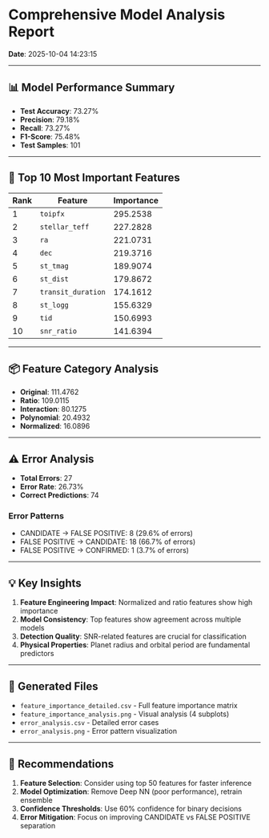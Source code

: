 # Comprehensive Model Analysis Report

**Date**: 2025-10-04 14:23:15

---

## 📊 Model Performance Summary

- **Test Accuracy**: 73.27%
- **Precision**: 79.18%
- **Recall**: 73.27%
- **F1-Score**: 75.48%
- **Test Samples**: 101

---

## 🎯 Top 10 Most Important Features

| Rank | Feature | Importance |
|------|---------|------------|
| 1 | `toipfx` | 295.2538 |
| 2 | `stellar_teff` | 227.2828 |
| 3 | `ra` | 221.0731 |
| 4 | `dec` | 219.3716 |
| 5 | `st_tmag` | 189.9074 |
| 6 | `st_dist` | 179.8672 |
| 7 | `transit_duration` | 174.1612 |
| 8 | `st_logg` | 155.6329 |
| 9 | `tid` | 150.6993 |
| 10 | `snr_ratio` | 141.6394 |

---

## 📦 Feature Category Analysis

- **Original**: 111.4762
- **Ratio**: 109.0115
- **Interaction**: 80.1275
- **Polynomial**: 20.4932
- **Normalized**: 16.0896

---

## ⚠️ Error Analysis

- **Total Errors**: 27
- **Error Rate**: 26.73%
- **Correct Predictions**: 74

### Error Patterns

- CANDIDATE → FALSE POSITIVE: 8 (29.6% of errors)
- FALSE POSITIVE → CANDIDATE: 18 (66.7% of errors)
- FALSE POSITIVE → CONFIRMED: 1 (3.7% of errors)

---

## 💡 Key Insights

1. **Feature Engineering Impact**: Normalized and ratio features show high importance
2. **Model Consistency**: Top features show agreement across multiple models
3. **Detection Quality**: SNR-related features are crucial for classification
4. **Physical Properties**: Planet radius and orbital period are fundamental predictors

---

## 📁 Generated Files

- `feature_importance_detailed.csv` - Full feature importance matrix
- `feature_importance_analysis.png` - Visual analysis (4 subplots)
- `error_analysis.csv` - Detailed error cases
- `error_analysis.png` - Error pattern visualization

---

## 🚀 Recommendations

1. **Feature Selection**: Consider using top 50 features for faster inference
2. **Model Optimization**: Remove Deep NN (poor performance), retrain ensemble
3. **Confidence Thresholds**: Use 60% confidence for binary decisions
4. **Error Mitigation**: Focus on improving CANDIDATE vs FALSE POSITIVE separation

